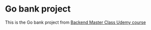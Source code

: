 # Go bank project

This is the Go bank project from [Backend Master Class Udemy course](https://www.udemy.com/course/backend-master-class-golang-postgresql-kubernetes/)
